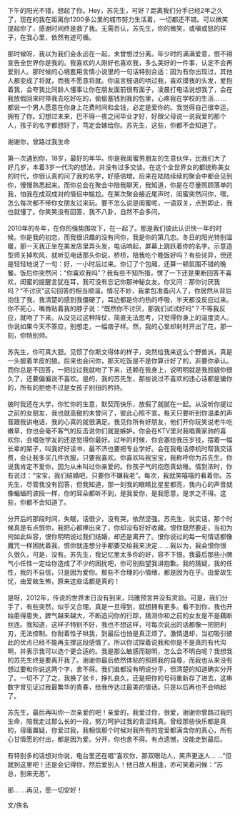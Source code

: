 下午的阳光不错，想起了你。Hey，苏先生，可好？距离我们分手已经2年之久了，现在的我在距离你1200多公里的城市努力生活着，一切都还不错。可以微笑提起你了，感谢时间终是救了我。无需否认，苏先生，你的微笑，或嗔或怒的样子，在我心里，依然有迹可循。  
   
那时候呀，我以为我们会永远在一起，未曾想过分离。年少时的满满爱意，恨不得宣告全世界你是我的。我喜欢的人刚好也喜欢我，多么美好的一件事，认定不会再爱别人。那时候的心境套用言情小说里的一句话特别合适：因为有你出现过，其他人都变成了将就，而我不愿意将就。你温言细语的哄过我，喜欢摸我的头发，爱抱着我，会夸我比同龄人懂事让你在朋友面前很有面子，凌晨打电话说想我了，会在我放假回来时带我去吃好吃的，偷偷塞钱到我的包里，心疼我在学校的生活… …都说一个男人愿意在你身上花费时间和金钱，必定是爱你的。我觉得自己很幸运，拥有了你。幻想过未来，巴不得一夜之间毕业才好，好跟父母说一说我爱的那个人，孩子的名字都想好了，笃定会嫁给你。苏先生，这些，你都不会知道了。  
   
谢谢你，曾路过我生命  
   
第一次遇到你，18岁，最好的年华。你是我闺蜜男朋友的生意伙伴，比我们大了好几岁，本着3岁一代沟的想法，并没有过多交谈。在这个全世界女的都统称美女的时代，你很认真的问了我的名字，好感倍增。后来在陆陆续续的聚会中都会见到你，慢慢熟悉起来。而你总会在聚会中陪我聊天，我知道，你是在尽量照顾落单的我，怕我在成双成对的情侣中尴尬。在某次聚会接近尾声时，闺蜜突然问你，嘿，怎么每次都不带你女朋友过来玩。要不怎么说是闺蜜呢，一语双关，点到即止，我也就懂了。你笑笑没有回答，我不八卦，自然不会多问。  
   
2010年的冬年，在你的强势围攻下，在一起了。那是我们彼此认识快一年的时候。你是我的初恋，而我很识趣的没有问你，我是你的第几恋。冬日的阳光特别温暖，那一天我正坐在美发店里弄头发，电话响起，屏幕上跳跃着你的名字。示意造型师关掉吹风，就听见电话那头你说，桥桥，陪我吃个晚饭好吗？有些诧异，但还是轻轻地说了一句：好，一小时后过来。你订了个包厢，还算一顿氛围不错的晚餐。饭后你突然问：“你喜欢我吗”？我有些不知所措，愣了一下还是果断回答不喜欢，闺蜜的提醒言犹在耳，我可没有忘记你那神秘女友。你又问：那你讨厌我吗？“不讨厌”这句回答的相当顺溜。情况不妙，我拿包准备闪人了，你居然从背后抱住了我，我清楚的感到我僵硬了，耳边都是你灼热的呼吸，半天都没反应过来。你不死心，嘴唇贴着我的脖子说：“既然你不讨厌，那我们试试好吗”？不等我反应，就吻了下来。从没见过这种阵仗，简直无法思考，只觉得你身上的温度烫人。你说如果今天不答应，别想走，一幅痞子样。然，我的心里却刹时开出了花，那一刻，你特别帅。  
   
苏先生，你可真大胆。见惯了你斯文得体的样子，突然给我来这么个野兽派，真是一头披着羊皮的狼。后来也会问你，那天吃饭是不是你算计好了的，非要你承认。而你总是不回答，一把拉过我就吻了下来，还赖在我身上，说明明就是我觊觎你很久了，还要偏偏说不喜欢。是的，我的苏先生，那些说过不喜欢的违心话都是骗你的，所有的拒绝不过是女孩子别扭的矜持。  
   
彼时我还在大学，你忙你的生意，默契而快乐，放假了就腻在一起。从没听你提过之前的女朋友，我也就高傲的未曾问了，彼此心照不宣。每天只要听到你温柔的声音跟我讲电话，我的心真的就很满足。我见你所有好朋友，他们开你玩笑说老牛吃嫩草，你也会毫不客气的反击说你们就是嫉妒。你会在KTV里对我唱黄家驹的喜欢你，会唱张学友的还是觉得你最好。过年的时候，你会塞给我压岁钱，摆着一幅长辈的架子，叫我好好读书，最不济也要把专业学好。会在我电话停机时帮我交话费，会让我多买几件衣服，只要我喜欢。你喜欢叫我宝宝，我称呼你为苏先生。你说我肯定不爱你，因为从未叫过你亲爱的。你孩子气的抱怨真幼稚。情到浓时，你有说过：“宝宝，我们结婚吧，只要你不嫌我老”。每次，我就笑嘻嘻的看着你。苏先生，尽管我没有回答，但我知道，那一刻我的眼睛比星星都亮，我内心的声音就像蝙蝠的波段一样，你的耳朵都听不到，是我爱你，是我愿意，是求之不得。这些，你都不会知道了。  
   
分开后的那段时间，失眠，话很少，没有哭，依然坚强。苏先生，说实话，那个时候真是有点恨你，我把心都捧出来了，你却没有好好收藏。恨你既然要走，当初为何如此纵容，恨你明明说过我们结婚，却还是离开了。恨你说过的每一句情话都像魔咒一样困扰着我，恨你就连想分手都要交给我来决定… …我以为，我会恨你很久很久，可是，没有。苏先生，我记忆里太多你的好，容不下恨。我最后那些小脾气小任性一定给你造成了不少的困扰吧，你可别指望我讲抱歉。我的猜疑，我的任性，我的不自信，只是因为爱你。那些不合理的小情绪，都是因为在乎。由爱故生忧，由爱故生怖，原来这些话都是真的！  
   
是呀，2012年，传说的世界末日没有到来，玛雅预言并没有灵验。可是，我们分手了，有些突然，似乎又合理。真是一旦得到，就想拥有更多。看不到你，我也开始患得患失，脾气越来越大，不断追问你的行踪，猜测你和之前的女友是不是藕断丝连。我知道，这样子特别不好，我也不想这样，可每次说出的话都像一把把利刃，无法控制。你耐着性子哄我，到最后也怕是真正烦了。激情退却，当初吸引彼此的优点已经不能再支撑这段感情了。所以你试探着说我和你是不是真的有代沟啊，并表示我可以选个更合适的。我是那么敏感而聪明，怎么会不明白呢？我想我的苏先生终是要离开我了。谢谢你最后依然体贴的照顾我的自尊，而我也从来没有想过要和你说这两个字，舍不得。我们谁都没有明说分手，但清楚的知道确实分开了。一切不了了之，我换了张卡，挣扎良久，还是把你的号码重新存了进去，这串数字曾见证过我最繁华的青春，给我传达过最美的情话。只是以后再也不会响起了。  
   
苏先生，最后再叫你一次亲爱的吧！亲爱的，我爱过你，很爱，谢谢你曾路过我的生命，陪我走过那么长的一段，努力呵护过我的青涩纯真。曾经那些快乐都是真的，毋庸置疑，你爱过我，我相信那个时候对我所有的宠爱都满含你的真心，所有心甘情愿的付出，都是因为爱。分开，你也舍不得。有点遗憾，没能走到最后。  
   
有特别多的话想对你说，电台里还在唱“喜欢你，那双眼动人，笑声更迷人… …”但就到这里吧！还是会记得你，然后爱别人！他日故人相逢，亦可笑着问候：“苏总，别来无恙”。  
   
那… …再见，愿一切安好！

文/佚名